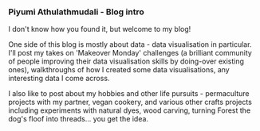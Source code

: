 ### Piyumi Athulathmudali - Blog intro

I don't know how you found it, but welcome to my blog!

One side of this blog is mostly about data - data visualisation in particular. I'll post my takes on 'Makeover Monday' challenges (a brilliant community of people improving their data visualisation skills by doing-over existing ones), walkthroughs of how I created some data visualisations, any interesting data I come across.

I also like to post about my hobbies and other life pursuits - permaculture projects with my partner, vegan cookery, and various other crafts projects including experiments with natural dyes, wood carving, turning Forest the dog's floof into threads... you get the idea.

